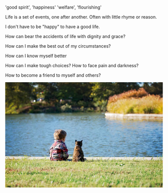 ---
---

'good spirit', 'happiness' 'welfare', 'flourishing'

Life is a set of events, one after another. Often with little rhyme or reason. 

I don't have to be "happy" to have a good life. 

How can bear the accidents of life with dignity and grace?

How can I make the best out of my circumstances?

How can I know myself better

How can I make tough choices? How to face pain and darkness?

How to become a friend to myself and others?


![](/assets/static/img/boy-and-cat.jpeg)







